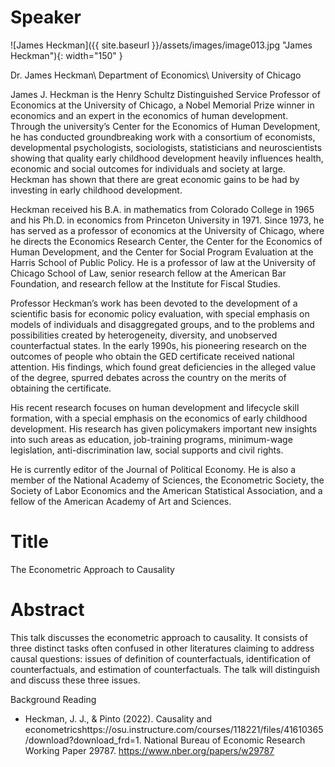 # Speaker

![James Heckman]({{ site.baseurl }}/assets/images/image013.jpg "James Heckman"){: width="150" }

Dr. James Heckman\\
Department of Economics\\
University of Chicago

James J. Heckman is the Henry Schultz Distinguished Service Professor of Economics at the University of Chicago, a Nobel Memorial Prize winner in economics and an expert in the economics of human development. Through the university’s Center for the Economics of Human Development, he has conducted groundbreaking work with a consortium of economists, developmental psychologists, sociologists, statisticians and neuroscientists showing that quality early childhood development heavily influences health, economic and social outcomes for individuals and society at large. Heckman has shown that there are great economic gains to be had by investing in early childhood development.

Heckman received his B.A. in mathematics from Colorado College in 1965 and his Ph.D. in economics from Princeton University in 1971. Since 1973, he has served as a professor of economics at the University of Chicago, where he directs the Economics Research Center, the Center for the Economics of Human Development, and the Center for Social Program Evaluation at the Harris School of Public Policy. He is a professor of law at the University of Chicago School of Law, senior research fellow at the American Bar Foundation, and research fellow at the Institute for Fiscal Studies.

Professor Heckman’s work has been devoted to the development of a scientific basis for economic policy evaluation, with special emphasis on models of individuals and disaggregated groups, and to the problems and possibilities created by heterogeneity, diversity, and unobserved counterfactual states. In the early 1990s, his pioneering research on the outcomes of people who obtain the GED certificate received national attention. His findings, which found great deficiencies in the alleged value of the degree, spurred debates across the country on the merits of obtaining the certificate.

His recent research focuses on human development and lifecycle skill formation, with a special emphasis on the economics of early childhood development. His research has given policymakers important new insights into such areas as education, job-training programs, minimum-wage legislation, anti-discrimination law, social supports and civil rights.

He is currently editor of the Journal of Political Economy. He is also a member of the National Academy of Sciences, the Econometric Society, the Society of Labor Economics and the American Statistical Association, and a fellow of the American Academy of Art and Sciences.

# Title

The Econometric Approach to Causality

# Abstract

This talk discusses the econometric approach to causality. It consists of three distinct tasks often confused in other literatures claiming to address causal questions: issues of definition of counterfactuals, identification of counterfactuals, and estimation of counterfactuals. The talk will distinguish and discuss these three issues.

Background Reading

- Heckman, J. J., & Pinto (2022). Causality and econometricshttps://osu.instructure.com/courses/118221/files/41610365/download?download_frd=1. National Bureau of Economic Research Working Paper 29787. https://www.nber.org/papers/w29787